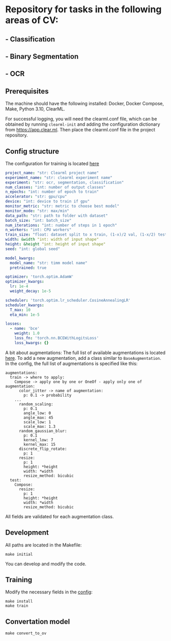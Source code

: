 # Repository for tasks in the following areas of CV:
## - Classification
## - Binary Segmentation
## - OCR

## Prerequisites

The machine should have the following installed: Docker, Docker Compose, Make, Python 3.10, ClearML.

For successful logging, you will need the clearml.conf file, which can be obtained by running ```clearml-init``` and adding the configuration dictionary from https://app.clear.ml. Then place the clearml.conf file in the project repository.


## Config structure
The configuration for training is located [here](configs/config.yaml)
```yaml
project_name: "str: Clearml project name"
experiment_name: "str: clearml experiment name"
experiment: "str: ocr, segmentation, classification"
num_classes: "int: number of output classes"
n_epochs: "int: number of epoch to train"
accelerator: "str: gpu/cpu"
device: "int: device to train if gpu"
monitor_metric: "str: metric to choose best model"
monitor_mode: "str: max/min"
data_path: "str: path to folder with dataset"
batch_size: "int: batch_size"
num_iterations: "int: number of steps in 1 epoch"
n_workers: "int: CPU workers"
train_size: "float: dataset split to x train, (1-x)/2 val, (1-x/2) test"
width: &width "int: width of input shape"
height: &height "int: height of input shape"
seed: "int: global seed"

model_kwargs:
  model_name: "str: timm model name"
  pretrained: true

optimizer: 'torch.optim.AdamW'
optimizer_kwargs:
  lr: 1e-4
  weight_decay: 1e-5

scheduler: 'torch.optim.lr_scheduler.CosineAnnealingLR'
scheduler_kwargs:
  T_max: 10
  eta_min: 1e-5

losses:
  - name: 'bce'
    weight: 1.0
    loss_fn: 'torch.nn.BCEWithLogitsLoss'
    loss_kwargs: {}
```

A bit about augmentations:
The full list of available augmentations is located [here](src/augmentations/augmentations.py).
 To add a new augmentation, add a class similar to ```BaseAugmentation```.
In the config, the full list of augmentations is specified like this:
```
augmentations:
  train -> where to apply:
    Compose -> apply one by one or OneOf - apply only one of augmentation:
      color_jitter -> name of augmentation:
        p: 0.1 -> probability
    ...
      random_scaling:
        p: 0.1
        angle_low: 0
        angle_max: 45
        scale_low: 1
        scale_max: 1.3
      random_gaussian_blur:
        p: 0.1
        kernel_low: 7
        kernel_max: 15
      discrete_flip_rotate:
        p: 1
      resize:
        p: 1
        height: *height
        width: *width
        resize_method: bicubic
  test:
    Compose:
      resize:
        p: 1
        height: *height
        width: *width
        resize_method: bicubic
```

All fields are validated for each augmentation class.
## Development

All paths are located in the Makefile:
```
make initial
```
You can develop and modify the code.

## Training
Modify the necessary fields in the [config](configs/config.yaml):
```
make install
make train
```
## Convertation model

```
make convert_to_ov
```
